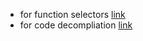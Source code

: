 * for function selectors [link](https://docs.soliditylang.org/en/develop/abi-spec.html)
* for code decompliation [link](https://ethervm.io/decompile)